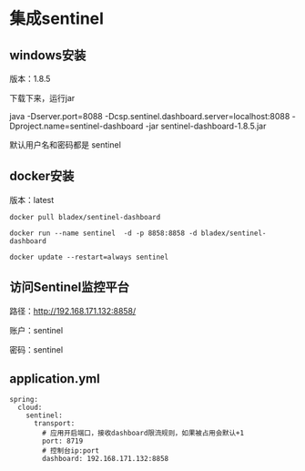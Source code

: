 # 集成sentinel



## windows安装

版本：1.8.5

下载下来，运行jar

java -Dserver.port=8088 -Dcsp.sentinel.dashboard.server=localhost:8088 -Dproject.name=sentinel-dashboard -jar sentinel-dashboard-1.8.5.jar


默认用户名和密码都是 sentinel

## docker安装

版本：latest

    docker pull bladex/sentinel-dashboard
    
    docker run --name sentinel  -d -p 8858:8858 -d bladex/sentinel-dashboard
    
    docker update --restart=always sentinel
    
    
## 访问Sentinel监控平台

路径：http://192.168.171.132:8858/

账户：sentinel

密码：sentinel

## application.yml
    
    spring:
      cloud:  
        sentinel:
          transport:
            # 应用开启端口，接收dashboard限流规则，如果被占用会默认+1
            port: 8719
            # 控制台ip:port
            dashboard: 192.168.171.132:8858
